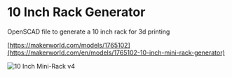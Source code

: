 # 10 Inch Rack Generator

OpenSCAD file to generate a 10 inch rack for 3d printing

[https://makerworld.com/models/1765102](https://makerworld.com/en/models/1765102-10-inch-mini-rack-generator)

![10 Inch Mini-Rack v4](https://github.com/user-attachments/assets/5946932a-b365-4e06-b929-32ac15681922)
